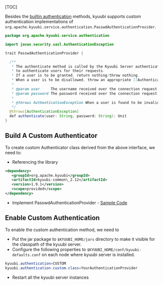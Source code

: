 [TOC]

Besides the [builtin authentication]($Authentication) methods, kyuubi supports custom authentication implementations of `org.apache.kyuubi.service.authentication.PasswdAuthenticationProvider`.

```java
package org.apache.kyuubi.service.authentication

import javax.security.sasl.AuthenticationException

trait PasswdAuthenticationProvider {

  /**
   * The authenticate method is called by the Kyuubi Server authentication layer
   * to authenticate users for their requests.
   * If a user is to be granted, return nothing/throw nothing.
   * When a user is to be disallowed, throw an appropriate [[AuthenticationException]].
   *
   * @param user     The username received over the connection request
   * @param password The password received over the connection request
   *
   * @throws AuthenticationException When a user is found to be invalid by the implementation
   */
  @throws[AuthenticationException]
  def authenticate(user: String, password: String): Unit
}
```

Build A Custom Authenticator
------------------------------------------------------------------------------------------------------------------------------------------------------------------

To create custom Authenticator class derived from the above interface, we need to:

*   Referencing the library

```xml
<dependency>
   <groupId>org.apache.kyuubi</groupId>
   <artifactId>kyuubi-common\_2.12</artifactId>
   <version>1.9.1</version>
   <scope>provided</scope>
</dependency>
```

*   Implement PasswdAuthenticationProvider - [Sample Code](https://github.com/kyuubilab/example-custom-authentication/blob/main/src/main/scala/org/apache/kyuubi/example/MyAuthenticationProvider.scala)

Enable Custom Authentication
------------------------------------------------------------------------------------------------------------------------------------------------------------------

To enable the custom authentication method, we need to

*   Put the jar package to `$KYUUBI_HOME/jars` directory to make it visible for the classpath of the kyuubi server.
*   Configure the following properties to `$KYUUBI_HOME/conf/kyuubi-defaults.conf` on each node where kyuubi server is installed.

```java
kyuubi.authentication=CUSTOM
kyuubi.authentication.custom.class=YourAuthenticationProvider
```

*   Restart all the kyuubi server instances
